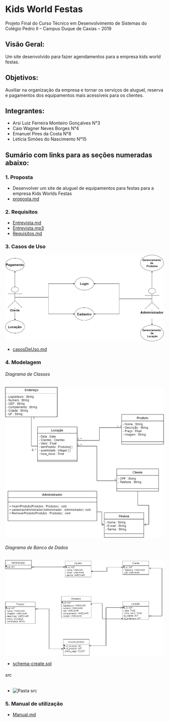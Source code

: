 # Kids World Festas 
Projeto Final do Curso Técnico em Desenvolvimento de Sistemas do Colégio Pedro II – Campus Duque de Caxias – 2019

## Visão Geral:
Um site desenvolvido para fazer agendamentos para a empresa kids world festas.

## Objetivos: 
Auxiliar na organização da empresa e tornar os serviços de aluguel, reserva e pagamentos dos equipamentos mais acessíveis para os clientes.

## Integrantes:
 - Arsi Luiz Ferreira Monteiro Gonçalves  N°3
 - Caio Wagner Neves Borges N°4
 - Emanuel Pires da Costa N°8
 - Letícia Simões do Nascimento  N°15
 
## Sumário com links para as seções numeradas abaixo:
### 1. Proposta 
- Desenvolver um site de aluguel de equipamentos para festas para a empresa Kids Worlds Festas
- [proposta.md](https://github.com/cp2-dc-info-projeto-final/kids-world-festas/blob/master/documentacao/proposta.md)

### 2. Requisitos
- [Entrevista.md](https://github.com/cp2-dc-info-projeto-final/kids-world-festas/blob/master/documentacao/entrevista.md)
- [Entrevista.mp3](https://github.com/cp2-dc-info-projeto-final/kids-world-festas/blob/master/documentacao/entrevista.mp3)
- [Requisitos.md](https://github.com/cp2-dc-info-projeto-final/kids-world-festas/blob/master/documentacao/RequisitosKIDS.md)


### 3. Casos de Uso
![Casos de Uso](https://github.com/cp2-dc-info-projeto-final/kids-world-festas/blob/master/documentacao/Diagrama-cdu.png)
- [casosDeUso.md](https://github.com/cp2-dc-info-projeto-final/kids-world-festas/blob/master/documentacao/casosDeUso.md)

### 4. Modelagem
 ###### Diagrama de Classes
 ![D.de.Classes](https://github.com/cp2-dc-info-projeto-final/kids-world-festas/blob/master/documentacao/DiagramaClasse.png) 
 ###### Diagrama de Banco de Dados
 ![D.de.BD](https://github.com/cp2-dc-info-projeto-final/kids-world-festas/blob/master/documentacao/Diagrama%20de%20Branco%20de%20Dados.png) 
- [schema-create.sql](https://github.com/cp2-dc-info-projeto-final/kids-world-festas/blob/master/schema-create.sql)
###### src
- ![Pasta src](https://github.com/cp2-dc-info-projeto-final/kids-world-festas/tree/master/documentacao/src) 

### 5. Manual de utilização
- [Manual.md](https://github.com/cp2-dc-info-projeto-final/kids-world-festas/blob/master/documentacao/manual.md)


